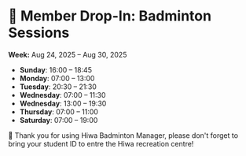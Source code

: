 # 🎾 Member Drop-In: Badminton Sessions
**Week:** Aug 24, 2025 – Aug 30, 2025

- **Sunday**: 16:00 – 18:45
- **Monday**: 07:00 – 13:00
- **Tuesday**: 20:30 – 21:30
- **Wednesday**: 07:00 – 11:30
- **Wednesday**: 13:00 – 19:30
- **Thursday**: 07:00 – 11:00
- **Saturday**: 07:00 – 19:00

📣 Thank you for using Hiwa Badminton Manager, please don't forget to bring your student ID to entre the Hiwa recreation centre!
